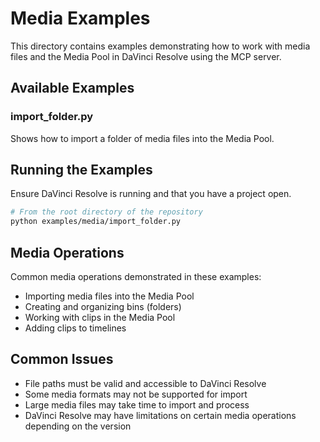 # Media Examples

This directory contains examples demonstrating how to work with media files and the Media Pool in DaVinci Resolve using the MCP server.

## Available Examples

### import_folder.py
Shows how to import a folder of media files into the Media Pool.

## Running the Examples

Ensure DaVinci Resolve is running and that you have a project open.

```bash
# From the root directory of the repository
python examples/media/import_folder.py
```

## Media Operations

Common media operations demonstrated in these examples:
- Importing media files into the Media Pool
- Creating and organizing bins (folders)
- Working with clips in the Media Pool
- Adding clips to timelines

## Common Issues

- File paths must be valid and accessible to DaVinci Resolve
- Some media formats may not be supported for import
- Large media files may take time to import and process
- DaVinci Resolve may have limitations on certain media operations depending on the version 